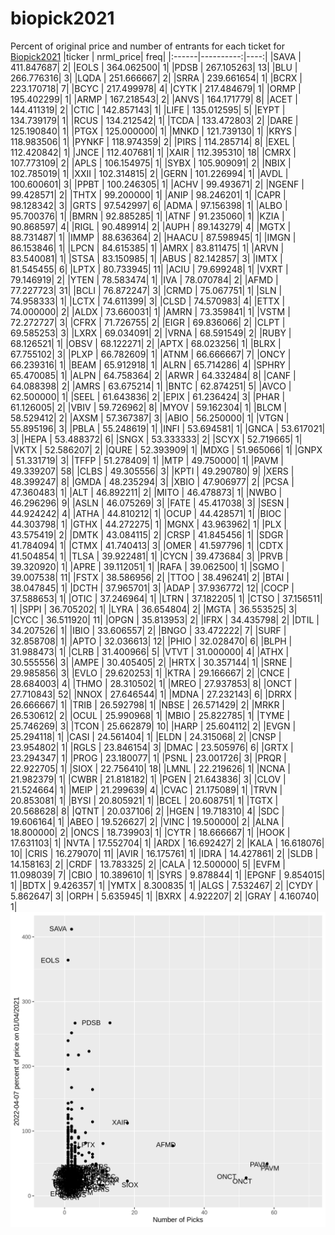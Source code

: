 # biopick2021
Percent of original price and number of entrants for each ticket for [Biopick2021](https://twitter.com/hashtag/Biopick2021)
|ticker | nrml_price| freq|
|:------|----------:|----:|
|SAVA   | 411.847687|    2|
|EOLS   | 364.062500|    1|
|PDSB   | 267.105263|   13|
|BLU    | 266.776316|    3|
|LQDA   | 251.666667|    2|
|SRRA   | 239.661654|    1|
|BCRX   | 223.170718|    7|
|BCYC   | 217.499978|    4|
|CYTK   | 217.484679|    1|
|ORMP   | 195.402299|    1|
|ARMP   | 167.218543|    2|
|ANVS   | 164.171779|    8|
|ACET   | 144.411319|    2|
|CTIC   | 142.857143|    1|
|LIFE   | 135.012595|    5|
|EYPT   | 134.739179|    1|
|RCUS   | 134.212542|    1|
|TCDA   | 133.472803|    2|
|DARE   | 125.190840|    1|
|PTGX   | 125.000000|    1|
|MNKD   | 121.739130|    1|
|KRYS   | 118.983506|    1|
|PYNKF  | 118.974359|    2|
|PIRS   | 114.285714|    8|
|EXEL   | 112.420842|    1|
|JNCE   | 112.407681|    1|
|XAIR   | 112.395310|   18|
|CMRX   | 107.773109|    2|
|APLS   | 106.154975|    1|
|SYBX   | 105.909091|    2|
|NBIX   | 102.785019|    1|
|XXII   | 102.314815|    2|
|GERN   | 101.226994|    1|
|AVDL   | 100.600601|    3|
|PPBT   | 100.246305|    1|
|ACHV   |  99.493671|    2|
|NGENF  |  99.428571|    2|
|THTX   |  99.200000|    1|
|ANIP   |  98.246201|    1|
|CAPR   |  98.128342|    3|
|GRTS   |  97.542997|    6|
|ADMA   |  97.156398|    1|
|ALBO   |  95.700376|    1|
|BMRN   |  92.885285|    1|
|ATNF   |  91.235060|    1|
|KZIA   |  90.868597|    4|
|RIGL   |  90.489914|    2|
|AUPH   |  89.143279|    4|
|MGTX   |  88.731487|    1|
|IMMP   |  88.636364|    2|
|HAACU  |  87.598945|    1|
|IMGN   |  86.153846|    1|
|LPCN   |  84.615385|    1|
|AMRX   |  83.811475|    1|
|ARVN   |  83.540081|    1|
|STSA   |  83.150985|    1|
|ABUS   |  82.142857|    3|
|IMTX   |  81.545455|    6|
|LPTX   |  80.733945|   11|
|ACIU   |  79.699248|    1|
|VXRT   |  79.146919|    2|
|YTEN   |  78.583474|    1|
|IVA    |  78.070784|    2|
|AFMD   |  77.227723|   31|
|BCLI   |  76.872247|    3|
|CRMD   |  75.067751|    1|
|SLN    |  74.958333|    1|
|LCTX   |  74.611399|    3|
|CLSD   |  74.570983|    4|
|ETTX   |  74.000000|    2|
|ALDX   |  73.660031|    1|
|AMRN   |  73.359841|    1|
|VSTM   |  72.272727|    3|
|CFRX   |  71.726755|    2|
|EIGR   |  69.836066|    2|
|CLPT   |  69.585253|    3|
|LXRX   |  69.034091|    2|
|VRNA   |  68.591549|    2|
|RUBY   |  68.126521|    1|
|OBSV   |  68.122271|    2|
|APTX   |  68.023256|    1|
|BLRX   |  67.755102|    3|
|PLXP   |  66.782609|    1|
|ATNM   |  66.666667|    7|
|ONCY   |  66.239316|    1|
|BEAM   |  65.912918|    1|
|ALRN   |  65.714286|    4|
|SPHRY  |  65.470085|    1|
|ALPN   |  64.758364|    2|
|ARWR   |  64.332484|    8|
|CANF   |  64.088398|    2|
|AMRS   |  63.675214|    1|
|BNTC   |  62.874251|    5|
|AVCO   |  62.500000|    1|
|SEEL   |  61.643836|    2|
|EPIX   |  61.236424|    3|
|PHAR   |  61.126005|    2|
|VBIV   |  59.726962|    8|
|MYOV   |  59.162304|    1|
|BLCM   |  58.529412|    2|
|AXSM   |  57.367387|    3|
|ABIO   |  56.250000|    1|
|VTGN   |  55.895196|    3|
|PBLA   |  55.248619|    1|
|INFI   |  53.694581|    1|
|GNCA   |  53.617021|    3|
|HEPA   |  53.488372|    6|
|SNGX   |  53.333333|    2|
|SCYX   |  52.719665|    1|
|VKTX   |  52.586207|    2|
|QURE   |  52.393909|    1|
|MDXG   |  51.965066|    1|
|GNPX   |  51.331719|    3|
|TFFP   |  51.278409|    1|
|MTP    |  49.750000|    1|
|PAVM   |  49.339207|   58|
|CLBS   |  49.305556|    3|
|KPTI   |  49.290780|    9|
|XERS   |  48.399247|    8|
|GMDA   |  48.235294|    3|
|XBIO   |  47.906977|    2|
|PCSA   |  47.360483|    1|
|ALT    |  46.892211|    2|
|MITO   |  46.478873|    1|
|NWBO   |  46.296296|    9|
|ASLN   |  46.075269|    3|
|FATE   |  45.417038|    3|
|SESN   |  44.924242|    4|
|ATHA   |  44.810212|    1|
|OCUP   |  44.428571|    1|
|BIOC   |  44.303798|    1|
|GTHX   |  44.272275|    1|
|MGNX   |  43.963962|    1|
|PLX    |  43.575419|    2|
|DMTK   |  43.084115|    2|
|CRSP   |  41.845456|    1|
|SDGR   |  41.784094|    1|
|CTMX   |  41.740413|    3|
|OMER   |  41.597796|    1|
|CDTX   |  41.504854|    1|
|TLSA   |  39.922481|    1|
|CYCN   |  39.473684|    3|
|PRVB   |  39.320920|    1|
|APRE   |  39.112051|    1|
|RAFA   |  39.062500|    1|
|SGMO   |  39.007538|   11|
|FSTX   |  38.586956|    2|
|TTOO   |  38.496241|    2|
|BTAI   |  38.047845|    1|
|DCTH   |  37.965701|    3|
|ADAP   |  37.936772|   12|
|COCP   |  37.588653|    1|
|OTIC   |  37.246964|    1|
|LTRN   |  37.182205|    1|
|CTSO   |  37.156511|    1|
|SPPI   |  36.705202|    1|
|LYRA   |  36.654804|    2|
|MGTA   |  36.553525|    3|
|CYCC   |  36.511920|   11|
|OPGN   |  35.813953|    2|
|IFRX   |  34.435798|    2|
|DTIL   |  34.207526|    1|
|IBIO   |  33.606557|    2|
|BNGO   |  33.472222|    7|
|SURF   |  32.858708|    1|
|APTO   |  32.036613|   12|
|PHIO   |  32.028470|    6|
|BLPH   |  31.988473|    1|
|CLRB   |  31.400966|    5|
|VTVT   |  31.000000|    4|
|ATHX   |  30.555556|    3|
|AMPE   |  30.405405|    2|
|HRTX   |  30.357144|    1|
|SRNE   |  29.985856|    3|
|EVLO   |  29.620253|    1|
|KTRA   |  29.166667|    2|
|CNCE   |  28.684003|    4|
|THMO   |  28.310502|    1|
|MREO   |  27.937853|    8|
|ONCT   |  27.710843|   52|
|NNOX   |  27.646544|    1|
|MDNA   |  27.232143|    6|
|DRRX   |  26.666667|    1|
|TRIB   |  26.592798|    1|
|NBSE   |  26.571429|    2|
|MRKR   |  26.530612|    2|
|OCUL   |  25.990968|    1|
|MBIO   |  25.822785|    1|
|TYME   |  25.746269|    3|
|TCON   |  25.662879|   10|
|HARP   |  25.604112|    2|
|EVGN   |  25.294118|    1|
|CASI   |  24.561404|    1|
|ELDN   |  24.315068|    2|
|CNSP   |  23.954802|    1|
|RGLS   |  23.846154|    3|
|DMAC   |  23.505976|    6|
|GRTX   |  23.294347|    1|
|PROG   |  23.180077|    1|
|PSNL   |  23.001726|    3|
|PRQR   |  22.922705|    1|
|SIOX   |  22.756410|   18|
|LMNL   |  22.219626|    1|
|NCNA   |  21.982379|    1|
|CWBR   |  21.818182|    1|
|PGEN   |  21.643836|    3|
|CLOV   |  21.524664|    1|
|MEIP   |  21.299639|    4|
|CVAC   |  21.175089|    1|
|TRVN   |  20.853081|    1|
|BYSI   |  20.805921|    1|
|BCEL   |  20.608751|    1|
|TGTX   |  20.568628|    8|
|QTNT   |  20.037106|    2|
|HGEN   |  19.718310|    4|
|SDC    |  19.606164|    1|
|ABEO   |  19.526627|    2|
|VINC   |  19.500000|    2|
|ALNA   |  18.800000|    2|
|ONCS   |  18.739903|    1|
|CYTR   |  18.666667|    1|
|HOOK   |  17.631103|    1|
|NVTA   |  17.552704|    1|
|ARDX   |  16.692427|    2|
|KALA   |  16.618076|   10|
|CRIS   |  16.279070|   11|
|AVIR   |  16.175761|    1|
|IDRA   |  14.427861|    2|
|SLDB   |  14.158163|    2|
|CRDF   |  13.783325|    2|
|CALA   |  12.500000|    5|
|EVFM   |  11.098039|    7|
|CBIO   |  10.389610|    1|
|SYRS   |   9.878844|    1|
|EPGNF  |   9.854015|    1|
|BDTX   |   9.426357|    1|
|YMTX   |   8.300835|    1|
|ALGS   |   7.532467|    2|
|CYDY   |   5.862647|    3|
|ORPH   |   5.635945|    1|
|BXRX   |   4.922207|    2|
|GRAY   |   4.160740|    1|
![retvspicks](biopicks.png?raw=true)
